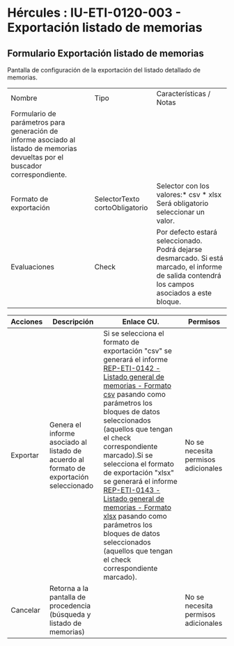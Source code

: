 # Hércules : IU\-ETI\-0120\-003 \- Exportación listado de memorias



## Formulario Exportación listado de memorias

Pantalla de configuración de la exportación del listado detallado de memorias.



|  | | | |
| --- | --- | --- | --- |
| Nombre | | Tipo | Características / Notas |
| Formulario de parámetros para generación de informe asociado al listado de memorias devueltas por el buscador correspondiente. | | | |
| Formato de exportación | | SelectorTexto cortoObligatorio | Selector con los valores:* csv * xlsx  Será obligatorio seleccionar un valor. |
| Evaluaciones | | Check | Por defecto estará seleccionado. Podrá dejarse desmarcado. Si está marcado, el informe de salida contendrá los campos asociados a este bloque. |



| Acciones | Descripción | Enlace CU. | Permisos |
| --- | --- | --- | --- |
| Exportar | Genera el informe asociado al listado de acuerdo al formato de exportación seleccionado | Si se selecciona el formato de exportación "csv" se generará el informe [REP\-ETI\-0142 \- Listado general de memorias \- Formato csv](/hercules/sgi-sistema-de-gestion-de-investigacion/requisitos-y-analisis-funcional/analisis-funcional-sgi-hercules/gen-aspectos-generales/int-requisitos-de-integracion/req-int-0150-sgrep-integracion-con-sistema-de-generacion-de-reportes/eti-informes-predifinidos/rep-eti-0142-listado-general-de-memorias-formato-csv.md "/hercules/sgi-sistema-de-gestion-de-investigacion/requisitos-y-analisis-funcional/analisis-funcional-sgi-hercules/gen-aspectos-generales/int-requisitos-de-integracion/req-int-0150-sgrep-integracion-con-sistema-de-generacion-de-reportes/eti-informes-predifinidos/rep-eti-0142-listado-general-de-memorias-formato-csv.md") pasando como parámetros los bloques de datos seleccionados (aquellos que tengan el check correspondiente marcado).Si se selecciona el formato de exportación "xlsx" se generará el informe [REP\-ETI\-0143 \- Listado general de memorias \- Formato xlsx](/hercules/sgi-sistema-de-gestion-de-investigacion/requisitos-y-analisis-funcional/analisis-funcional-sgi-hercules/gen-aspectos-generales/int-requisitos-de-integracion/req-int-0150-sgrep-integracion-con-sistema-de-generacion-de-reportes/eti-informes-predifinidos/rep-eti-0143-listado-general-de-memorias-formato-xlsx.md "/hercules/sgi-sistema-de-gestion-de-investigacion/requisitos-y-analisis-funcional/analisis-funcional-sgi-hercules/gen-aspectos-generales/int-requisitos-de-integracion/req-int-0150-sgrep-integracion-con-sistema-de-generacion-de-reportes/eti-informes-predifinidos/rep-eti-0143-listado-general-de-memorias-formato-xlsx.md") pasando como parámetros los bloques de datos seleccionados (aquellos que tengan el check correspondiente marcado). | No se necesita permisos adicionales |
| Cancelar | Retorna a la pantalla de procedencia (búsqueda y listado de memorias) |  | No se necesita permisos adicionales |




